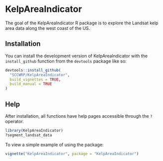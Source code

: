 
# KelpAreaIndicator

The goal of the KelpAreaIndicator R package is to explore the Landsat kelp area data along the west coast of the US.

## Installation

You can install the development version of KelpAreaIndicator with the `install_github` function from the `devtools` package like so:

``` r
devtools::install_github(
  "SCCWRP/KelpAreaIndicator", 
  build_vignettes = TRUE, 
  build_manual = TRUE
)
```

## Help

After installation, all functions have help pages accessible through the `?` operator.

``` r
library(KelpAreaIndicator)
?segment_landsat_data
```

To view a simple example of using the package:
``` r
vignette("KelpAreaIndicator", package = "KelpAreaIndicator")
```
